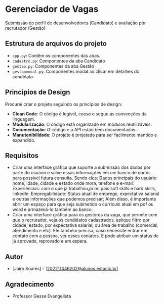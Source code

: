# Gerenciador de Vagas

Submissão do perfil de desenvolvedores (Candidato) e avaliação por recrutador (Gestão)

## Estrutura de arquivos do projeto

- `app.py`: Contém os componentes das abas.
- `cadastro.py`: Componentes da aba Candidato
- `gestao.py`: Componentes da aba Gestão
- `gestaomodal.py`: Componentes modal ao clicar em detalhes do candidato

## Princípios de Design

Procurei criar o projeto seguindo os princípios de design:

- **Clean Code**: O código é legível, coeso e segue as convenções da linguagem.
- **Modularização**: O código está organizado em módulos reutilizáveis.
- **Documentação**: O código e a API estão bem documentados.
- **Manutenibilidade**: O projeto é projetado para ser facilmente mantido e expandido.

## Requisitos

- Criar uma interface gráfica que suporte a submissão dos dados por parte do usuário e salve essas informações em um banco de dados para possível futura consulta. Sendo eles: Dados principais do usuário: nome, idade, cidade e estado onde mora, telefone e e-mail. 
Experiências: com o que já trabalhou,principais soft skills e hard skills, linkedIn;
Empregabilidade: Status atual de emprego, expectativa salarial e outras informações que podemos precisar; Além disso, é importante abrir um espaço para que seja submetido o currículo atual em pdf ou word e armazená-lo também ao banco. 
- Criar uma interface gráfica para os gestores da vaga, que permite com que o recrutador, veja os candidatos cadastrados, aplique filtro por cidade, estado, por expectativa salarial, ou área de trabalho (comercial, atendimento e etc).  Ele também precisa, caso necessite entrar em contato com a pessoa, ver esses contatos. E pode atribuir um status de já aprovado, reprovado e em espera. 



## Autor

- [Jairo Soares] - [202211446202@alunos.estacio.br]

## Agradecimento

- Professor Gesse Evangelista
